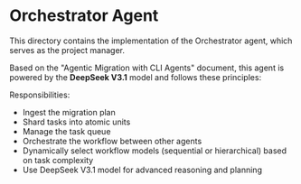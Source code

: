 # Orchestrator Agent

This directory contains the implementation of the Orchestrator agent, which serves as the project manager.

Based on the "Agentic Migration with CLI Agents" document, this agent is powered by the **DeepSeek V3.1** model and follows these principles:

Responsibilities:
- Ingest the migration plan
- Shard tasks into atomic units
- Manage the task queue
- Orchestrate the workflow between other agents
- Dynamically select workflow models (sequential or hierarchical) based on task complexity
- Use DeepSeek V3.1 model for advanced reasoning and planning